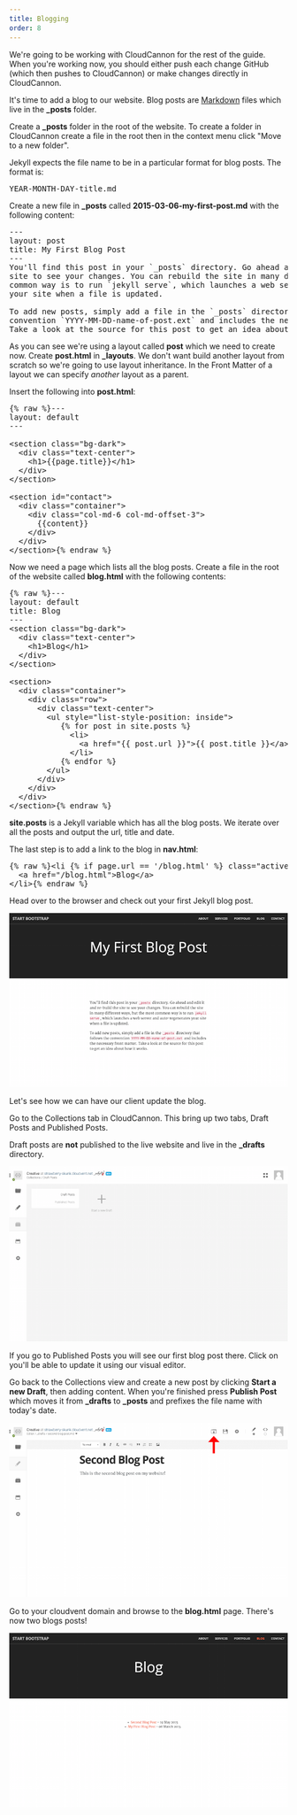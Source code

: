 ```yaml
---
title: Blogging
order: 8
---
```


We're going to be working with CloudCannon for the rest of the guide. When you're working now, you should either push each change GitHub (which then pushes to CloudCannon) or make changes directly in CloudCannon.

It's time to add a blog to our website. Blog posts are [Markdown](https://help.github.com/articles/markdown-basics/) files which live in the **_posts** folder.

Create a **_posts** folder in the root of the website. To create a folder in CloudCannon create a file in the root then in the context menu click "Move to a new folder".

Jekyll expects the file name to be in a particular format for blog posts. The format is:

<pre>YEAR-MONTH-DAY-title.md</pre>

Create a new file in **_posts** called **2015-03-06-my-first-post.md** with the following content:

<pre>---
layout: post
title: My First Blog Post
---
You'll find this post in your `_posts` directory. Go ahead and edit it and re-build the
site to see your changes. You can rebuild the site in many different ways, but the most
common way is to run `jekyll serve`, which launches a web server and auto-regenerates
your site when a file is updated.

To add new posts, simply add a file in the `_posts` directory that follows the
convention `YYYY-MM-DD-name-of-post.ext` and includes the necessary front matter.
Take a look at the source for this post to get an idea about how it works.
</pre>

As you can see we're using a layout called **post** which we need to create now. Create **post.html** in **\_layouts**. We don't want build another layout from scratch so we're going to use layout inheritance. In the Front Matter of a layout we can specify _another_ layout as a parent.

Insert the following into **post.html**:

<pre>{% raw %}---
layout: default
---

&lt;section class=&quot;bg-dark&quot;&gt;
  &lt;div class=&quot;text-center&quot;&gt;
    &lt;h1&gt;{{page.title}}&lt;/h1&gt;
  &lt;/div&gt;
&lt;/section&gt;

&lt;section id=&quot;contact&quot;&gt;
  &lt;div class=&quot;container&quot;&gt;
    &lt;div class=&quot;col-md-6 col-md-offset-3&quot;&gt;
      {{content}}
    &lt;/div&gt;
  &lt;/div&gt;
&lt;/section&gt;{% endraw %}</pre>

Now we need a page which lists all the blog posts. Create a file in the root of the website called **blog.html** with the following contents:

<pre>{% raw %}---
layout: default
title: Blog
---
&lt;section class=&quot;bg-dark&quot;&gt;
  &lt;div class=&quot;text-center&quot;&gt;
    &lt;h1&gt;Blog&lt;/h1&gt;
  &lt;/div&gt;
&lt;/section&gt;

&lt;section&gt;
  &lt;div class=&quot;container&quot;&gt;
    &lt;div class=&quot;row&quot;&gt;
      &lt;div class=&quot;text-center&quot;&gt;
        &lt;ul style=&quot;list-style-position: inside&quot;&gt;
           {% for post in site.posts %}
             &lt;li&gt;
               &lt;a href=&quot;{{ post.url }}&quot;&gt;{{ post.title }}&lt;/a&gt; - {{ post.date| date: &quot;%d %B %Y&quot; }}
             &lt;/li&gt;
           {% endfor %}
        &lt;/ul&gt;
      &lt;/div&gt;
    &lt;/div&gt;
  &lt;/div&gt;
&lt;/section&gt;{% endraw %}</pre>

**site.posts** is a Jekyll variable which has all the blog posts. We iterate over all the posts and output the url, title and date.

The last step is to add a link to the blog in **nav.html**:

<pre>{% raw %}&lt;li {% if page.url == &#39;/blog.html&#39; %} class=&quot;active&quot; {% endif %}&gt;
  &lt;a href=&quot;/blog.html&quot;&gt;Blog&lt;/a&gt;
&lt;/li&gt;{% endraw %}</pre>

Head over to the browser and check out your first Jekyll blog post.

![Blog](/img/guide/blog/blog.png)

Let's see how we can have our client update the blog.

Go to the Collections tab in CloudCannon. This bring up two tabs, Draft Posts and Published Posts.

Draft posts are **not** published to the live website and live in the **_drafts** directory.

![Collections](/img/guide/blog/collections.png)

If you go to Published Posts you will see our first blog post there. Click on you'll be able to update it using our visual editor.

Go back to the Collections view and create a new post by clicking **Start a new Draft**, then adding content. When you're finished press **Publish Post** which moves it from **_drafts** to **_posts** and prefixes the file name with today's date.

![New Post](/img/guide/blog/new_post.png)

Go to your cloudvent domain and browse to the **blog.html** page. There's now two blogs posts!

![Blog Index](/img/guide/blog/blog_index.png)
